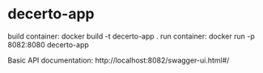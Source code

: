 # decerto-app
build container: docker build -t decerto-app .
run container: docker run -p 8082:8080 decerto-app

Basic API documentation: http://localhost:8082/swagger-ui.html#/
